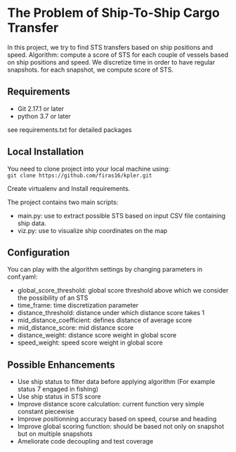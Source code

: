 # The Problem of Ship-To-Ship Cargo Transfer

In this project, we try to find STS transfers based on ship positions and speed.
Algorithm: compute a score of STS for each couple of vessels based on ship positions and speed.
We discretize time in order to have regular snapshots. for each snapshot, we compute score of STS.

## Requirements
- Git 2.17.1 or later
- python 3.7 or later

see requirements.txt for detailed packages

## Local Installation

You need to clone project into your local machine using:  
`git clone https://github.com/firas16/kpler.git`

Create virtualenv and Install requirements.

The project contains two main scripts:
- main.py: use to extract possible STS based on input CSV file containing ship data.
- viz.py: use to visualize ship coordinates on the map

## Configuration

You can play with the algorithm settings by changing parameters in conf.yaml:

- global_score_threshold: global score threshold above which we consider the possibility of an STS
- time_frame: time discretization parameter
- distance_threshold: distance under which distance score takes 1
- mid_distance_coefficient: defines distance of average score
- mid_distance_score: mid distance score
- distance_weight: distance score weight in global score
- speed_weight: speed score weight in global score

## Possible Enhancements

- Use ship status to filter data before applying algorithm (For example status 7 engaged in fishing)
- Use ship status in STS score
- Improve distance score calculation: current function very simple constant piecewise
- Improve positionning accuracy based on speed, course and heading
- Improve global scoring function: should be based not only on snapshot but on multiple snapshots
- Ameliorate code decoupling and test coverage